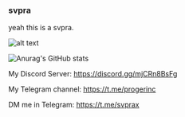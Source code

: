 ### svpra
yeah this is a svpra.

![alt text](https://i.pinimg.com/originals/61/ae/64/61ae6406fd8c73d8ddb261ef8411e0c8.jpg)

![Anurag's GitHub stats](https://github-readme-stats.vercel.app/api?username=svpra&theme=omni&count_private=true&show_icons=true)

My Discord Server: https://discord.gg/mjCRn8BsFg

My Telegram channel: https://t.me/progerinc

DM me in Telegram: https://t.me/svprax
